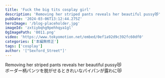 ```yaml
---
title: 'Fuck the big tits cosplay girl'
description: 'Removing her striped pants reveals her beautiful pussy😻'
pubDate: '2024-03-06T13:12:44.275Z'
heroImage: '/blog-placeholder.jpg'
imageId: 'zxtiybqhg9pehhqya1gl'
OgImagePath: '0011.png'
video: 'https://www.tokyomotion.net/embed/0ef1a92d9c392fc60df0'
categories: ['本編無修正']
tags: ['cosplay']
author: '["Sexford_Street"]'
---
```


Removing her striped pants reveals her beautiful pussy😻<br>
ボーダー柄パンツを脱がせるときれいなパイパンが露わに😻




